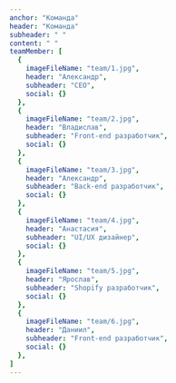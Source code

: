 ```yaml
---
anchor: "Команда"
header: "Команда"
subheader: " "
content: " "
teamMember: [
  {
    imageFileName: "team/1.jpg",
    header: "Александр",
    subheader: "CEO",
    social: {}
  },
  {
    imageFileName: "team/2.jpg",
    header: "Владислав",
    subheader: "Front-end разработчик",
    social: {}
  },
  {
    imageFileName: "team/3.jpg",
    header: "Александр",
    subheader: "Back-end разработчик",
    social: {}
  },
  {
    imageFileName: "team/4.jpg",
    header: "Анастасия",
    subheader: "UI/UX дизайнер",
    social: {}
  },
  {
    imageFileName: "team/5.jpg",
    header: "Ярослав",
    subheader: "Shopify разработчик",
    social: {}
  },
  {
    imageFileName: "team/6.jpg",
    header: "Даниил",
    subheader: "Front-end разработчик",
    social: {}
  },
]
---
```


